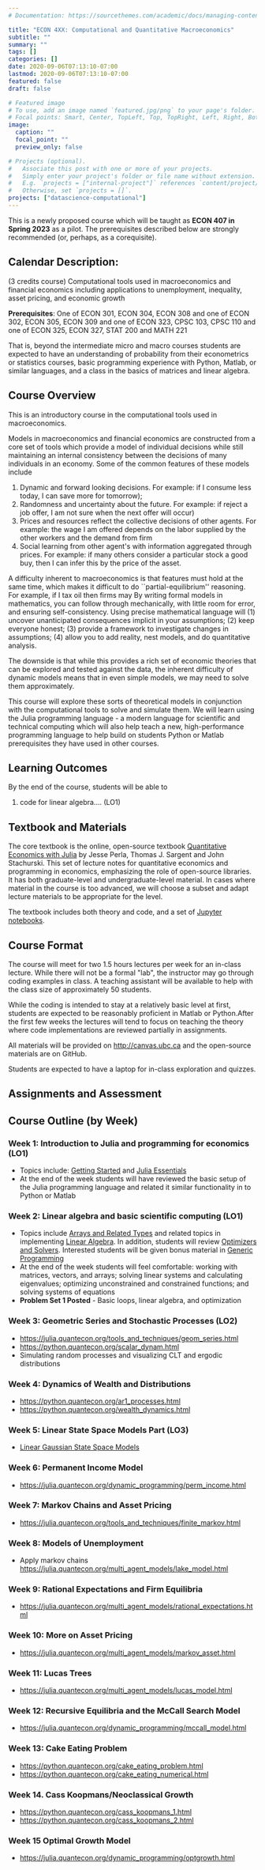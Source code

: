 ```yaml
---
# Documentation: https://sourcethemes.com/academic/docs/managing-content/

title: "ECON 4XX: Computational and Quantitative Macroeconomics"
subtitle: ""
summary: ""
tags: []
categories: []
date: 2020-09-06T07:13:10-07:00
lastmod: 2020-09-06T07:13:10-07:00
featured: false
draft: false

# Featured image
# To use, add an image named `featured.jpg/png` to your page's folder.
# Focal points: Smart, Center, TopLeft, Top, TopRight, Left, Right, BottomLeft, Bottom, BottomRight.
image:
  caption: ""
  focal_point: ""
  preview_only: false

# Projects (optional).
#   Associate this post with one or more of your projects.
#   Simply enter your project's folder or file name without extension.
#   E.g. `projects = ["internal-project"]` references `content/project/deep-learning/index.md`.
#   Otherwise, set `projects = []`.
projects: ["datascience-computational"]
---
```


This is a newly proposed course which will be taught as **ECON 407 in Spring 2023**  as a pilot.  The prerequisites described below are strongly recommended (or, perhaps, as a corequisite).
## Calendar Description:
(3 credits course) Computational tools used in macroeconomics and financial economics including applications to unemployment, inequality, asset pricing, and economic growth

**Prerequisites**: One of ECON 301, ECON 304, ECON 308 and one of ECON 302, ECON 305, ECON 309 and one of ECON 323, CPSC 103, CPSC 110 and one of ECON 325, ECON 327, STAT 200 and MATH 221

That is, beyond the intermediate micro and macro courses students are expected to have an understanding of probability from their econometrics or statistics courses, basic programming experience with Python, Matlab, or similar languages, and a class in the basics of matrices and linear algebra.

## Course Overview

This is an introductory course in the computational tools used in macroeconomics.

Models in macroeconomics and financial economics are constructed from a core set of tools which provide a model of individual decisions while still maintaining an internal consistency between the decisions of many individuals in an economy.  Some of the common features of these models include
1. Dynamic and forward looking decisions.  For example: if I consume less today, I can save more for tomorrow);
2. Randomness and uncertainty about the future. For example: if reject a job offer, I am not sure when the next offer will occur)
3. Prices and resources reflect the collective decisions of other agents. For example: the wage I am offered depends on the labor supplied by the other workers and the demand from firm
4. Social learning from other agent's with information aggregated through prices.  For example: if many others consider a particular stock a good buy, then I can infer this by the price of the asset.

A difficulty inherent to macroeconomics is that features must hold at the same time, which makes it difficult to do ``partial-equilibrium'' reasoning.  For example, if I tax oil then firms may   By writing formal models in mathematics, you can follow through mechanically, with little room for error, and ensuring self-consistency.  Using precise mathematical language will (1) uncover unanticipated consequences implicit in your assumptions; (2) keep everyone honest; (3) provide a framework to investigate changes in assumptions; (4) allow you to add reality, nest models, and do quantitative analysis.

The downside is that while this provides a rich set of economic theories that can be explored and tested against the data, the inherent difficulty of dynamic models means that in even simple models, we may need to solve them approximately.

This course will explore these sorts of theoretical models in conjunction with the computational tools to solve and simulate them.  We will learn using the Julia programming language - a modern language for scientific and technical computing which will also help teach a new, high-performance programming language to help build on students Python or Matlab prerequisites they have used in other courses.

## Learning Outcomes

By the end of the course, students will be able to
1. code for linear algebra.... (LO1)

## Textbook and Materials
The core textbook is the online, open-source textbook [Quantitative Economics with Julia](https://julia.quantecon.org/) by Jesse Perla, Thomas J. Sargent and John Stachurski.  This set of lecture notes for quantitative economics and programming in economics, emphasizing the role of open-source libraries. It has both graduate-level and undergraduate-level material. In cases where material in the course is too advanced, we will choose a subset and adapt lecture materials to be appropriate for the level.

The textbook includes both theory and code, and a set of [Jupyter notebooks](https://github.com/QuantEcon/lecture-julia.notebooks).   

## Course Format
The course will meet for two 1.5 hours lectures per week for an in-class lecture. While there will not be a formal "lab", the instructor may go through coding examples in class. A teaching assistant will be available to help with the class size of approximately 50 students.

While the coding is intended to stay at a relatively basic level at first, students are expected to be reasonably proficient in Matlab or Python.After the first few weeks the lectures will tend to focus on teaching the theory where code implementations are reviewed partially in assignments.

All materials will be provided on http://canvas.ubc.ca and the open-source materials are on GitHub.

Students are expected to have a laptop for in-class exploration and quizzes.

## Assignments and Assessment

## Course Outline (by Week)

### Week 1: Introduction to Julia and programming for economics (LO1)

   - Topics include: [Getting Started](https://julia.quantecon.org/getting_started_julia/getting_started.html) and [Julia Essentials](https://julia.quantecon.org/getting_started_julia/julia_essentials.html)
   - At the end of the week students will have reviewed the basic setup of the Julia programming language and related it similar functionality in to Python or Matlab


### Week 2: Linear algebra and basic scientific computing (LO1)
   - Topics include [Arrays and Related Types](https://julia.quantecon.org/getting_started_julia/fundamental_types.html) and related topics in implementing [Linear Algebra](https://julia.quantecon.org/tools_and_techniques/linear_algebra.html).  In addition, students will review [Optimizers and Solvers](https://julia.quantecon.org/more_julia/optimization_solver_packages.html).  Interested students will be given bonus material in [Generic Programming](https://julia.quantecon.org/getting_started_julia/introduction_to_types.html)
   - At the end of the week students will feel comfortable: working with matrices, vectors, and arrays; solving linear systems and calculating eigenvalues; optimizing unconstrained and constrained functions; and solving systems of equations 
   - **Problem Set 1 Posted** - Basic loops, linear algebra, and optimization

### Week 3: Geometric Series and Stochastic Processes (LO2)
- https://julia.quantecon.org/tools_and_techniques/geom_series.html
- https://python.quantecon.org/scalar_dynam.html
- Simulating random processes and visualizing CLT and ergodic distributions

### Week 4: Dynamics of Wealth and Distributions
- https://python.quantecon.org/ar1_processes.html
- https://python.quantecon.org/wealth_dynamics.html

### Week 5: Linear State Space Models Part (LO3)
- [Linear Gaussian State Space Models](https://julia.quantecon.org/tools_and_techniques/linear_models.html)

### Week 6: Permanent Income Model
- https://julia.quantecon.org/dynamic_programming/perm_income.html

### Week 7: Markov Chains and Asset Pricing
- https://julia.quantecon.org/tools_and_techniques/finite_markov.html
### Week 8: Models of Unemployment
- Apply markov chains https://julia.quantecon.org/multi_agent_models/lake_model.html
### Week 9: Rational Expectations and Firm Equilibria
- https://julia.quantecon.org/multi_agent_models/rational_expectations.html
### Week 10: More on Asset Pricing
- https://julia.quantecon.org/multi_agent_models/markov_asset.html
### Week 11: Lucas Trees
- https://julia.quantecon.org/multi_agent_models/lucas_model.html
### Week 12: Recursive Equilibria and the McCall Search Model
- https://julia.quantecon.org/dynamic_programming/mccall_model.html

### Week 13: Cake Eating Problem
- https://python.quantecon.org/cake_eating_problem.html
- https://python.quantecon.org/cake_eating_numerical.html
### Week 14. Cass Koopmans/Neoclassical Growth
- https://python.quantecon.org/cass_koopmans_1.html
- https://python.quantecon.org/cass_koopmans_2.html
### Week 15 Optimal Growth Model
- https://julia.quantecon.org/dynamic_programming/optgrowth.html